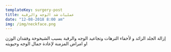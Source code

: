 ```yaml
---
templateKey: surgery-post
title: عمليات شد الوجه والرقبة
date: "12-08-2018 8:00 am"
img: /img/neckface.png
---
```


إزالة الجلد الزائد و لأخفاء الترهات وتجاعيد الوجه والرقبة بسبب الشيخوخة وفقدان الوزن او امراض المزمنة لإعادة جمال الوجه وحيويته
